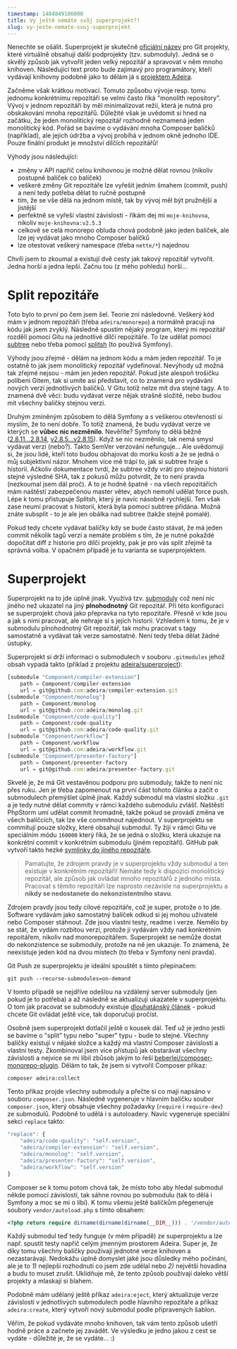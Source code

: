 ```yaml
---
timestamp: 1484849186000
title: Vy ještě nemáte svůj superprojekt?!
slug: vy-jeste-nemate-svuj-superprojekt
---
```

Nenechte se ošálit. Superprojekt je skutečně [oficiální název](https://git-scm.com/docs/git-submodule#git-submodule-add) pro Git projekty, které virtuálně obsahují další podprojekty (tzv. submoduly). Jedná se o skvělý způsob jak vytvořit jeden velký repozitář a spravovat v něm mnoho knihoven. Následující text proto bude zajímavý pro programátory, kteří vydávají knihovny podobně jako to dělám já s [projektem Adeira](https://github.com/adeira).

Začněme však krátkou motivací. Tomuto způsobu vývoje resp. tomu jednomu konkrétnímu repozitáři se velmi často říká "monolith repository". Vývoj v jednom repozitáři by měl minimalizovat režii, která je nutná pro obskakování mnoha repozitářů. Důležité však je uvědomit si hned na začátku, že jeden monolitický repozitář rozhodně neznamená jeden monolitický kód. Pořád se bavíme o vydávání mnoha Composer balíčků (například), ale jejich údržba a vývoj probíhá v jednom okně jednoho IDE. Pouze finální produkt je množství dílčích repozitářů!

Výhody jsou následující:
- změny v API napříč celou knihovnou je možné dělat rovnou (nikoliv postupně balíček co balíček)
- veškeré změny Git repozitáře lze vyřešit jedním šmahem (commit, push) a není tedy potřeba dělat to ručně postupně
- tím, že se vše dělá na jednom místě, tak by vývoj měl být pružnější a jistější
- perfektně se vyřeší vlastní závislosti - říkám dej mi `moje-knihovna`, nikoliv `moje-knihovna:v2.5.3`
- celkově se celá monorepo obluda chová podobně jako jeden balíček, ale lze jej vydávat jako mnoho Composer balíčků
- lze otestovat veškerý namespace (třeba `nette/*`) najednou

Chvíli jsem to zkoumal a existují dvě cesty jak takový repozitář vytvořit. Jedna horší a jedna lepší. Začnu tou (z mého pohledu) horší...

# Split repozitáře

Toto bylo to první po čem jsem šel. Teorie zní následovně. Veškerý kód mám v jednom repozitáři (třeba `adeira/monorepo`) a normálně pracuji na kódu jak jsem zvyklý. Následně spustím nějaký program, který mi repozitář rozdělí pomocí Gitu na jednotlivé dílčí repozitáře. To lze udělat pomocí [subtree](https://github.com/git/git/blob/master/contrib/subtree/git-subtree.txt) nebo třeba pomocí [splitsh](https://github.com/splitsh/lite) (to používá Symfony).

Výhody jsou zřejmé - dělám na jednom kódu a mám jeden repozitář. To je ostatně to jak jsem monolitický repozitář vydefinoval. Nevýhody už možná tak zřejmé nejsou - mám jen jeden repozitář. Pokud jste alespoň trošičku políbeni Gitem, tak si umíte asi představit, co to znamená pro vydávání nových verzí jednotlivých balíčků. V Gitu totiž nelze mít dva stejné tagy. A to znamená dvě věci: budu vydávat verze nějak strašně složitě, nebo budou mít všechny balíčky stejnou verzi.

Druhým zmíněným způsobem to dělá Symfony a s veškerou otevřeností si myslím, že to není dobře. To totiž znamená, že budu vydávat verze ve kterých se **vůbec nic nezměnilo**. Nevěříte? Symfony to dělá běžně ([2.8.11...2.8.14](https://github.com/symfony/security-http/compare/v2.8.11...v2.8.14), [v2.8.5...v2.8.15](https://github.com/symfony/ldap/compare/v2.8.5...v2.8.15)). Když se nic nezměnilo, tak nemá smysl vydávat verzi (nebo?). Takto SemVer verzování nefunguje... Ale uvědomuji si, že jsou lidé, kteří toto budou obhajovat do morku kosti a že se jedná o můj subjektivní názor. Mnohem více mě trápí to, jak si subtree hraje s historií. Ačkoliv dokumentace tvrdí, že subtree vždy vrátí pro stejnou historii stejné výsledné SHA, tak z pokusů můžu potvrdit, že to není pravda (nezkoumal jsem dál proč). A to je hodně špatně - na všech repozitářích mám naštěstí zabezpečenou master větev, abych nemohl udělat force push. Lépe k tomu přistupuje Splitsh, který je navíc násobně rychlejší. Ten však zase neumí pracovat s historií, která byla pomocí subtree přidána. Možná znáte subsplit - to je ale jen obálka nad subtree (takže stejně pomalé).

Pokud tedy chcete vydávat balíčky kdy se bude často stávat, že má jeden commit několik tagů verzí a nemáte problém s tím, že je nutné pokaždé dopočítat diff z historie pro dílčí projekty, pak je pro vás split zřejmě ta správná volba. V opačném případě je tu varianta se superprojektem.

# Superprojekt

Superprojekt na to jde úplně jinak. Využívá tzv. [submoduly](https://git-scm.com/docs/git-submodule) což není nic jiného než ukazatel na jiný **plnohodnotný** Git repozitář. Při této konfiguraci se superprojekt chová jako přepravka na tyto repozitáře. Přesně ví kde jsou a jak s nimi pracovat, ale nehraje si s jejich historií. Vzhledem k tomu, že je v submodulu plnohodnotný Git repozitář, tak mohu pracovat s tagy samostatně a vydávat tak verze samostatně. Není tedy třeba dělat žádné ústupky.

Superprojekt si drží informaci o submodulech v souboru `.gitmodules` jehož obsah vypadá takto (příklad z projektu [adeira/superproject](https://github.com/adeira/superproject)):

```js
[submodule "Component/compiler-extension"]
	path = Component/compiler-extension
	url = git@github.com:adeira/compiler-extension.git
[submodule "Component/monolog"]
	path = Component/monolog
	url = git@github.com:adeira/monolog.git
[submodule "Component/code-quality"]
	path = Component/code-quality
	url = git@github.com:adeira/code-quality.git
[submodule "Component/workflow"]
	path = Component/workflow
	url = git@github.com:adeira/workflow.git
[submodule "Component/presenter-factory"]
	path = Component/presenter-factory
	url = git@github.com:adeira/presenter-factory.git
```

Skvelé je, že má Git vestavěnou podporu pro submoduly, takže to není nic přes ruku. Jen je třeba zapomenout na první část tohoto článku a začít o submodulech přemýšlet úplně jinak. Každý submodul má vlastní složku `.git` a je tedy nutné dělat commity v rámci každého submodulu zvlášť. Naštěstí PhpStorm umí udělat commit hromadně, takže pokud se provádí změna ve všech balíčcích, tak lze vše commitnout najednout. V superprojektu se commitují pouze složky, které obsahují submodul. Ty žijí v rámci Gitu ve speciálním módu `160000` který říká, že se jedná o složku, která ukazuje na konkrétní commit v konkrétním submodulu (jiném repozitáři). GitHub pak vytvoří takto hezké [symlinky do jiného repozitáře](https://github.com/adeira/superproject/tree/master/Component).

> Pamatujte, že zdrojem pravdy je v superprojektu vždy submodul a ten existuje v konkrétním repozitáři! Nemáte tedy k dispozici monolitický repozitář, ale způsob jak ovládat mnoho repozitářů z jednoho místa. Pracovat s těmito repozitáři lze naprosto nezávisle na superprojektu a **nikdy se nedostanete do nekonzistentního stavu**.

Zdrojem pravdy jsou tedy cílové repozitáře, což je super, protože o to jde. Software vydávám jako samostatný balíček odkud si jej mohou uživatelé nebo Composer stáhnout. Zde jsou vlastní testy, readme i verze. Nemělo by se stát, že vydám rozbitou verzi, protože ji vydávám vždy nad konkrétním repoitářem, nikoliv nad monorepozitářem. Superprojekt se nemůže dostat do nekonzistence se submoduly, protože na ně jen ukazuje. To znamená, že neexistuje jeden kód na dvou místech (to třeba v Symfony není pravda).

Git Push ze superprojektu je ideální spouštět s tímto přepínačem:

```
git push --recurse-submodules=on-demand
```

V tomto případě se nejdříve odešlou na vzdálený server submoduly (jen pokud je to potřeba) a až následně se aktualizují ukazatele v superprojektu. O tom jak pracovat se submoduly existuje [dlouhatánský článek](https://git-scm.com/book/en/v2/Git-Tools-Submodules) - pokud chcete Git ovládat ještě více, tak doporučuji pročíst.

Osobně jsem superprojekt dotlačil ještě o kousek dál. Teď už je jedno jestli se bavíme o "split" typu nebo "super" typu - bude to stejné. Všechny balíčky existují v nějaké složce a každý má vlastní Composer závislosti a vlastní testy. Zkombinoval jsem více přístupů jak obstarávat všechny závislosti a nejvíce se mi líbil zbůsob jakým to řeší [beberlei/composer-monorepo-plugin](https://github.com/beberlei/composer-monorepo-plugin). Dělám to tak, že jsem si vytvořil Composer příkaz:

```
composer adeira:collect
```

Tento příkaz projde všechny submoduly a přečte si co mají napsáno v souboru `composer.json`. Následně vygeneruje v hlavním balíčku soubor `composer.json`, který obsahuje všechny požadavky (`require` i `require-dev`) ze submodulů. Podobně to udělá i s autoloadery. Navíc vygeneruje speciální sekci `replace` takto:

```js
"replace": {
	"adeira/code-quality": "self.version",
	"adeira/compiler-extension": "self.version",
	"adeira/monolog": "self.version",
	"adeira/presenter-factory": "self.version",
	"adeira/workflow": "self.version"
}
```

Composer se k tomu potom chová tak, že místo toho aby hledal submodul někde pomocí závislostí, tak sáhne rovnou po submodulu (tak to dělá i Symfony a moc se mi o líbí). K tomu všemu ještě balíčkům přegeneruje soubory `vendor/autoload.php` s tímto obsahem:

```php
<?php return require dirname(dirname(dirname(__DIR__))) . '/vendor/autoload.php';
```

Každý submodul teď tedy funguje (v mém případě) ze superprojektu a lze např. spustit testy napříč celým jmenným prostorem Adeira. Super je, že díky tomu všechny balíčky používají jednotné verze knihoven a nezastarávají. Nedokážu úplně domyslet jaké jsou důsledky mého počínání, ale je to _1)_ nejlepší rozhodnutí co jsem zde udělal nebo _2)_ největší hovadina a budu to muset zrušit. Uklidňuje mě, že tento způsob používají daleko větší projekty a mlaskají si blahem.

Podobně mám udělaný ještě příkaz `adeira:eject`, který aktualizuje verze závislostí v jednotlivých submodulech podle hlavního repozitáře a příkaz `adeira:create`, který vytvoří nový submodul podle připravených šablon.

Věřím, že pokud vydáváte mnoho knihoven, tak vám tento způsob ušetří hodně práce a začnete jej zavádět. Ve výsledku je jedno jakou z cest se vydáte - důležité je, že se vydáte... :)